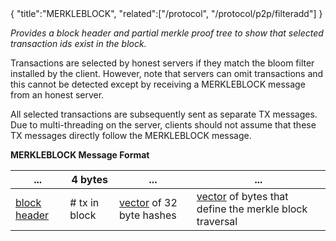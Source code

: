 <div class="cwikmeta">{
"title":"MERKLEBLOCK",
"related":["/protocol", "/protocol/p2p/filteradd"]
}</div>

*Provides a block header and partial merkle proof tree to show that selected transaction ids exist in the block.*  

Transactions are selected by honest servers if they match the bloom filter installed by the client.  However, note that servers can omit transactions and this cannot be detected except by receiving a MERKLEBLOCK message from an honest server.

All selected transactions are subsequently sent as separate TX messages.  Due to multi-threading on the server, clients should not assume that these TX messages directly follow the MERKLEBLOCK message.

**MERKLEBLOCK Message Format**

| ... | 4 bytes |  ... | ...|
|----|---------------|-----------|------------|
|  [block header](/protocol/p2p/block__header)| # tx in block | [vector](/protocol/p2p/vector) of 32 byte hashes | [vector](/protocol/p2p/vector) of bytes that define the merkle block traversal